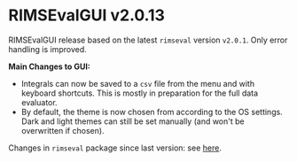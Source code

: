 # RIMSEvalGUI v2.0.13

RIMSEvalGUI release based on the latest `rimseval` version `v2.0.1`.
Only error handling is improved.

**Main Changes to GUI:**
- Integrals can now be saved to a `csv` file from the menu and with keyboard shortcuts. This is mostly in preparation for the full data evaluator.
- By default, the theme is now chosen from according to the OS settings. Dark and light themes can still be set manually (and won't be overwritten if chosen).

Changes in `rimseval` package since last version: see [here](https://github.com/RIMS-Code/RIMSEval/releases/tag/v2.0.1).
